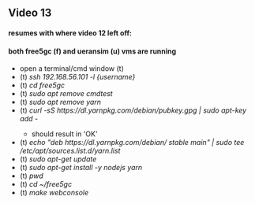 <h2>Video 13</h2>
<h4>resumes with where video 12 left off:</h4>
<h4>both free5gc (f) and ueransim (u) vms are running</h4>
<ul>
    <li>open a terminal/cmd window (t)</li>
    <li>(t) <i>ssh 192.168.56.101 -l {username}</i></li>
    <li>(t) <i>cd free5gc</i></li>
    <li>(t) <i>sudo apt remove cmdtest</i></li>
    <li>(t) <i>sudo apt remove yarn</i></li>
    <li>(t) <i>curl -sS https://dl.yarnpkg.com/debian/pubkey.gpg | sudo apt-key add -</i></li>
    <ul>
        <li>should result in 'OK'</li>
    </ul>
    <li>(t) <i>echo "deb https://dl.yarnpkg.com/debian/ stable main" | sudo tee /etc/apt/sources.list.d/yarn.list</i>
    </li>
    <li>(t) <i>sudo apt-get update</i></li>
    <li>(t) <i>sudo apt-get install -y nodejs yarn</i></li>
    <li>(t) <i>pwd</i></li>
    <li>(t) <i>cd ~/free5gc</i></li>
    <li>(t) <i>make webconsole</i></li>
</ul>
